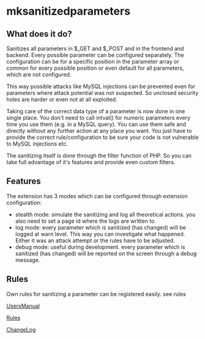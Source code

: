 mksanitizedparameters
=======

What does it do?
----------------

Sanitizes all parameters in $\_GET and $\_POST and in the frontend and backend. Every possible parameter can be configured separately. The configuration can be for a specific position in the parameter array or common for every possible position or even default for all parameters, which are not configured.

This way possible attacks like MySQL injections can be prevented even for parameters where attack potential was not suspected. So unclosed security holes are harder or even not at all exploited.

Taking care of the correct data type of a parameter is now done in one single place. You don't need to call intval() for numeric parameters every time you use them (e.g. in a MySQL query). You can use them safe and directly without any further action at any place you want. You just have to provide the correct rule/configuration to be sure your code is not vulnerable to MySQL injections etc.

The sanitizing itself is done through the filter function of PHP. So you can take full advantage of it's features and provide even custom filters.

Features
--------

The extension has 3 modes which can be configured through extension configuration:

-   stealth mode: simulate the sanitizing and log all theoretical actions. you also need to set a page id where the logs are written to.
-   log mode: every parameter which is sanitized (has changed) will be logged at warn level. This way you can investigate what happened. Either it was an attack attempt or the rules have to be adjusted.
-   debug mode: useful during development. every parameter which is sanitized (has changed) will be reported on the screen through a debug message.

Rules
-----

Own rules for sanitizing a parameter can be registered easily. see rules

[UsersManual](Documentation/UsersManual/Index.md)

[Rules](Documentation/Rules/Index.md)

[ChangeLog](Documentation/ChangeLog/Index.md)
